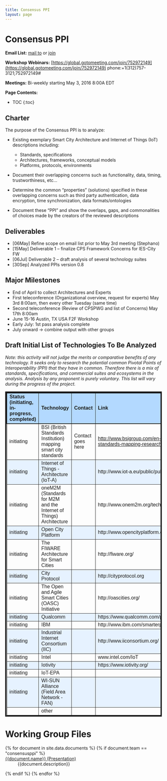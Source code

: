 ```yaml
---
title: Consensus PPI
layout: page
---
```




# Consensus PPI
**Email List:** [mail to](mailto:scf_consenusppi@nist.gov) or [join](mailto:scf_consenusppi-join@nist.gov) 

**Workshop Webinars:** [https://global.gotomeeting.com/join/752972149](https://global.gotomeeting.com/join/752972149) phone:+1(312)757-3121;752972149#

**Meetings:** Bi-weekly starting May 3, 2016 8:00A EDT

**Page Contents:**

* TOC
{:toc}


## Charter

The purpose of the Consensus PPI is to analyze:

* Existing exemplary Smart City Architecture and Internet of Things (IoT) descriptions including:
	* Standards, specifications
	* Architectures, frameworks, conceptual models
    * Platforms, protocols, environments 

* Document their overlapping concerns such as functionality, data, timing, trustworthiness, etc…

* Determine the common “properties” (solutions) specified in these overlapping concerns such as third party authentication, data encryption, time synchronization, data formats/ontologies

* Document these “PPI” and show the overlaps, gaps, and commonalities of choices made by the creators of the reviewed descriptions

## Deliverables

  * [06May] Refine scope on email list prior to May 3rd meeting (Stephano)
  * [15May] Deliverable 1 – finalize CPS Framework Concerns for IES-City FW
  * [06Jul] Deliverable 2 – draft analysis of several technology suites
  * [30Sep] Analyzed PPIs version 0.8

## Major Milestones

  * End of April to collect Architectures and Experts
  * First teleconference (Organizational overview, request for experts) May 3rd 8:00am, then every other Tuesday (same time)
  * Second teleconference (Review of CPSPWG and list of Concerns) May 17th 8:00am
  * June 15-16 Austin, TX USA F2F Workshop
  * Early July: 1st pass analysis complete
  * July onward -> combine output with other groups

## Draft Initial List of Technologies To Be Analyzed

*Note: this activity will not judge the merits or comparative benefits of any technology. It seeks only to research the potential common Pivotal Points of Interoperability (PPI) that they have in common. Therefore there is a mix of standards, specifications, and commercial suites and ecosystems in the analysis. Analysis by any proponent is purely voluntary. This list will vary during the progress of the project.*

<table style="border:solid 4px;width:100%;font-family:Arial, Helvetica, sans-serif">
  <tr style="border:solid 2px;background-color:#b3d9ff;font-weight: bold">
    <td >Status (initiating, in-progress, completed)</td>
    <td style="border:solid 1px">Technology</td>		
    <td style="border:solid 1px">Contact</td>
	<td style="border:solid 1px">Link</td>
  </tr>
  <tr>
    <td style="border:solid 1px">initiating</td>
    <td style="border:solid 1px">BSI (British Standards Institution) mapping smart city standards</td>		
    <td style="border:solid 1px">Contact goes here</td>
	<td style="border:solid 1px"><a href="http://www.bsigroup.com/en-GB/smart-cities/smart-cities-standards-mapping-research-and-modelling/">http://www.bsigroup.com/en-GB/smart-cities/smart-cities-standards-mapping-research-and-modelling/</a></td>
  </tr>
  <tr style="background-color:#e6f2ff">
    <td style="border:solid 1px">initiating</td>
    <td style="border:solid 1px">Internet of Things - Architecture (IoT-A)</td>		
    <td style="border:solid 1px"></td>
	<td style="border:solid 1px"><a ref="http://www.iot-a.eu/public/public-documents">http://www.iot-a.eu/public/public-documents</a></td>
  </tr>
  <tr>
    <td style="border:solid 1px">initiating</td>
    <td style="border:solid 1px">oneM2M (Standards for M2M and the Internet of Things) Architecture</td>		
    <td style="border:solid 1px"></td>
	<td style="border:solid 1px"><a ref="http://www.onem2m.org/technical/published-documents">http://www.onem2m.org/technical/published-documents</a></td>
  </tr>
  <tr style="background-color:#e6f2ff">
    <td style="border:solid 1px">initiating</td>
    <td style="border:solid 1px">Open City Platform</td>		
    <td style="border:solid 1px"></td>
	<td style="border:solid 1px"><a ref="http://www.opencityplatform.eu/">http://www.opencityplatform.eu/</a></td>
  </tr>
  <tr>
    <td style="border:solid 1px">initiating</td>
    <td style="border:solid 1px">The FIWARE Architecture for Smart Cities</td>		
    <td style="border:solid 1px"></td>
	<td style="border:solid 1px"><a ref="http://fiware.org/">http://fiware.org/</a></td>
  </tr>
  <tr style="background-color:#e6f2ff">
    <td style="border:solid 1px">initiating</td>
    <td style="border:solid 1px">City Protocol</td>		
    <td style="border:solid 1px"></td>
	<td style="border:solid 1px"><a ref="http://cityprotocol.org">http://cityprotocol.org</a></td>
  </tr>
  <tr>
    <td style="border:solid 1px">initiating</td>
    <td style="border:solid 1px">The Open and Agile Smart Cities (OASC) Initiative</td>		
    <td style="border:solid 1px"></td>
	<td style="border:solid 1px"><a ref="http://oascities.org/">http://oascities.org/</a></td>
  </tr>
  <tr style="background-color:#e6f2ff">
    <td style="border:solid 1px">initiating</td>
    <td style="border:solid 1px">Qualcomm</td>		
    <td style="border:solid 1px"></td>
	<td style="border:solid 1px"><a ref="https://www.qualcomm.com/products/smart-cities">https://www.qualcomm.com/products/smart-cities</a></td>
  </tr>
  <tr>
    <td style="border:solid 1px">initiating</td>
    <td style="border:solid 1px">IBM</td>		
    <td style="border:solid 1px"></td>
	<td style="border:solid 1px"><a ref="http://www.ibm.com/smarterplanet/us/en/smarter_cities/overview/">http://www.ibm.com/smarterplanet/us/en/smarter_cities/overview/</a></td>
  </tr>
  <tr style="background-color:#e6f2ff">
    <td style="border:solid 1px">initiating</td>
    <td style="border:solid 1px">Industrial Internet Consortium (IIC)</td>		
    <td style="border:solid 1px"></td>
	<td style="border:solid 1px"><a ref="http://www.iiconsortium.org/">http://www.iiconsortium.org/</a></td>
  </tr>
  <tr>
    <td style="border:solid 1px">initiating</td>
    <td style="border:solid 1px">Intel</td>		
    <td style="border:solid 1px"></td>
	<td style="border:solid 1px"><a ref="www.intel.com/IoT">www.intel.com/IoT</a></td>
  </tr>
  <tr style="background-color:#e6f2ff">
    <td style="border:solid 1px">initiating</td>
    <td style="border:solid 1px">Iotivity</td>		
    <td style="border:solid 1px"></td>
	<td style="border:solid 1px"><a ref="https://www.iotivity.org/">https://www.iotivity.org/</a></td>
  </tr>
  <tr>
    <td style="border:solid 1px">initiating</td>
    <td style="border:solid 1px">IoT-EPA</td>		
    <td style="border:solid 1px"></td>
	<td style="border:solid 1px"><a ref=""></a></td>
  </tr>
  <tr style="background-color:#e6f2ff">
    <td style="border:solid 1px">initiating</td>
    <td style="border:solid 1px">WI-SUN Alliance (Field Area Network - FAN) </td>		
    <td style="border:solid 1px"></td>
	<td style="border:solid 1px"><a ref=""></a></td>
  </tr>
  <tr>
    <td style="border:solid 1px"></td>
    <td style="border:solid 1px">other</td>		
    <td style="border:solid 1px"></td>
	<td style="border:solid 1px"><a ref=""></a></td>
  </tr>
</table>

# Working Group Files

<dl>
{% for document in site.data.documents %}
  {% if document.team == "consensusppi" %}
  
  <dt>
    <a href="{{document.url}}" >
    {{document.name}} (Presentation)</a>
  </dt>
  <dd>{{document.description}}</dd>

  {% endif %}
{% endfor %}
</dl>